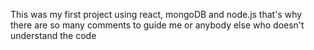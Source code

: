 This was my first project using react, mongoDB and node.js that's why there are so many comments to guide me or anybody else who doesn't understand the code
